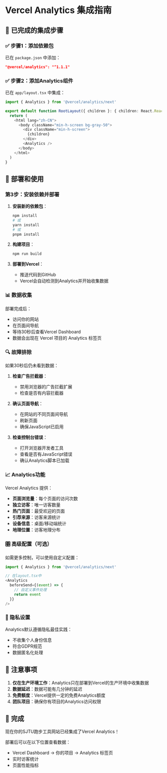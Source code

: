 # Vercel Analytics 集成指南

## 🎯 已完成的集成步骤

### ✅ 步骤1：添加依赖包
已在 `package.json` 中添加：
```json
"@vercel/analytics": "^1.1.1"
```

### ✅ 步骤2：添加Analytics组件
已在 `app/layout.tsx` 中集成：
```typescript
import { Analytics } from '@vercel/analytics/next'

export default function RootLayout({ children }: { children: React.ReactNode }) {
  return (
    <html lang="zh-CN">
      <body className="min-h-screen bg-gray-50">
        <div className="min-h-screen">
          {children}
        </div>
        <Analytics />
      </body>
    </html>
  )
}
```

## 🚀 部署和使用

### 第3步：安装依赖并部署

1. **安装新的依赖包**：
   ```bash
   npm install
   # 或
   yarn install
   # 或
   pnpm install
   ```

2. **构建项目**：
   ```bash
   npm run build
   ```

3. **部署到Vercel**：
   - 推送代码到GitHub
   - Vercel会自动检测到Analytics并开始收集数据

### 📊 数据收集

部署完成后：
- 访问你的网站
- 在页面间导航
- 等待30秒后查看Vercel Dashboard
- 数据会出现在 Vercel 项目的 Analytics 标签页

### 🔍 故障排除

如果30秒后仍未看到数据：

1. **检查广告拦截器**：
   - 禁用浏览器的广告拦截扩展
   - 检查是否有内容拦截器

2. **确认页面导航**：
   - 在网站的不同页面间导航
   - 刷新页面
   - 确保JavaScript已启用

3. **检查控制台错误**：
   - 打开浏览器开发者工具
   - 查看是否有JavaScript错误
   - 确认Analytics脚本已加载

### 📈 Analytics功能

Vercel Analytics 提供：
- **页面浏览量**：每个页面的访问次数
- **独立访客**：唯一访客数量
- **热门页面**：最受欢迎的页面
- **引荐来源**：访客来源统计
- **设备信息**：桌面/移动端统计
- **地理位置**：访客地理分布

### 🎛️ 高级配置（可选）

如需更多控制，可以使用自定义配置：

```typescript
import { Analytics } from '@vercel/analytics/next'

// 在layout.tsx中
<Analytics 
  beforeSend={(event) => {
    // 自定义事件处理
    return event
  }}
/>
```

### 🔐 隐私设置

Analytics默认遵循隐私最佳实践：
- 不收集个人身份信息
- 符合GDPR规范
- 数据匿名化处理

## 📝 注意事项

1. **仅在生产环境工作**：Analytics只在部署到Vercel的生产环境中收集数据
2. **数据延迟**：数据可能有几分钟的延迟
3. **免费额度**：Vercel提供一定的免费Analytics额度
4. **团队项目**：确保你有项目的Analytics访问权限

## 🎉 完成

现在你的SJTU跑步工具网站已经集成了Vercel Analytics！

部署后可以在以下位置查看数据：
- Vercel Dashboard → 你的项目 → Analytics 标签页
- 实时访客统计
- 页面性能指标


